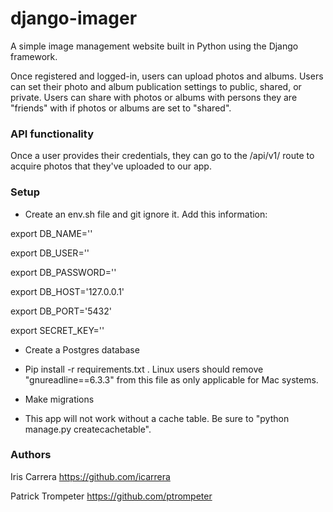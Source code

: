 # django-imager
A simple image management website built in Python using the Django framework.

Once registered and logged-in, users can upload photos and albums.
Users can set their photo and album publication settings to public, shared, or private.
Users can share with photos or albums with persons they are "friends" with if photos or albums are set to "shared".

### API functionality
Once a user provides their credentials, they can go to the /api/v1/ route to acquire photos that they've uploaded to our app.


### Setup
- Create an env.sh file and git ignore it. Add this information:

export DB_NAME=''

export DB_USER=''

export DB_PASSWORD=''

export DB_HOST='127.0.0.1'

export DB_PORT='5432'

export SECRET_KEY=''


- Create a Postgres database

- Pip install -r requirements.txt . Linux users should remove "gnureadline==6.3.3" from this file as only applicable for Mac systems.

- Make migrations

- This app will not work without a cache table. Be sure to "python manage.py createcachetable".



### Authors
Iris Carrera https://github.com/icarrera

Patrick Trompeter https://github.com/ptrompeter
